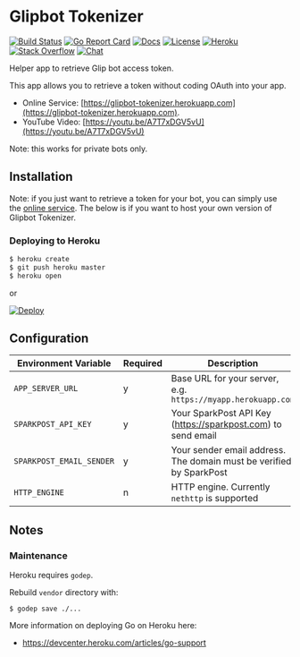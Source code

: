 # Glipbot Tokenizer

[![Build Status][build-status-svg]][build-status-link]
[![Go Report Card][goreport-svg]][goreport-link]
[![Docs][docs-godoc-svg]][docs-godoc-link]
[![License][license-svg]][license-link]
[![Heroku][heroku-svg]][heroku-link]
[![Stack Overflow][stackoverflow-svg]][stackoverflow-url]
[![Chat][chat-svg]][chat-url]

Helper app to retrieve Glip bot access token.

This app allows you to retrieve a token without coding OAuth into your app.

* Online Service: [https://glipbot-tokenizer.herokuapp.com](https://glipbot-tokenizer.herokuapp.com).
* YouTube Video: [https://youtu.be/A7T7xDGV5vU](https://youtu.be/A7T7xDGV5vU)

Note: this works for private bots only.

## Installation

Note: if you just want to retrieve a token for your bot, you can simply use the [online service](https://glipbot-tokenizer.herokuapp.com). The below is if you want to host your own version of Glipbot Tokenizer.

### Deploying to Heroku

```sh
$ heroku create
$ git push heroku master
$ heroku open
```

or

[![Deploy](https://www.herokucdn.com/deploy/button.svg)](https://heroku.com/deploy)

## Configuration

| Environment Variable | Required | Description |
|----------------------|----------|-------------|
| `APP_SERVER_URL`     | y | Base URL for your server, e.g. `https://myapp.herokuapp.com` |
| `SPARKPOST_API_KEY`  | y | Your SparkPost API Key (https://sparkpost.com) to send email |
| `SPARKPOST_EMAIL_SENDER` | y | Your sender email address. The domain must be verified by SparkPost |
| `HTTP_ENGINE` | n | HTTP engine. Currently `nethttp` is supported |

## Notes

### Maintenance

Heroku requires `godep`.

Rebuild `vendor` directory with:

```
$ godep save ./...
```

More information on deploying Go on Heroku here:

* https://devcenter.heroku.com/articles/go-support

 [build-status-svg]: https://api.travis-ci.org/grokify/glipbot-tokenizer.svg?branch=master
 [build-status-link]: https://travis-ci.org/grokify/glipbot-tokenizer
 [goreport-svg]: https://goreportcard.com/badge/github.com/grokify/glipbot-tokenizer
 [goreport-link]: https://goreportcard.com/report/github.com/grokify/glipbot-tokenizer
 [docs-godoc-svg]: https://img.shields.io/badge/docs-godoc-blue.svg
 [docs-godoc-link]: https://godoc.org/github.com/grokify/glipbot-tokenizer
 [license-svg]: https://img.shields.io/badge/license-MIT-blue.svg
 [license-link]: https://github.com/grokify/glipbot-tokenizer/blob/master/LICENSE.md
 [heroku-svg]: https://img.shields.io/badge/%E2%86%91_Deploy_to-Heroku-7056bf.svg?style=flat
 [heroku-link]: https://heroku.com/deploy
 [chat-svg]: https://img.shields.io/badge/%F0%9F%92%AC_Chat_on-Glip-orange.svg?style=flat
 [chat-url]: https://glipped.herokuapp.com/
 [stackoverflow-svg]: https://img.shields.io/badge/stack%20overflow-ringcentral-orange.svg
 [stackoverflow-url]: https://stackoverflow.com/questions/tagged/ringcentral
